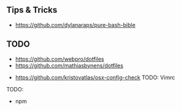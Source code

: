 ## Tips & Tricks
- https://github.com/dylanaraps/pure-bash-bible

## TODO
- https://github.com/webpro/dotfiles
- https://github.com/mathiasbynens/dotfiles



* https://github.com/kristovatlas/osx-config-check
TODO: Vimrc


TODO:
- npm
